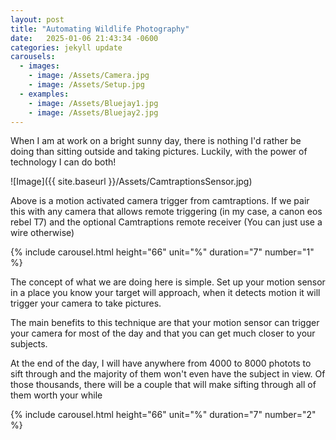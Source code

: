 ```yaml
---
layout: post
title: "Automating Wildlife Photography" 
date:   2025-01-06 21:43:34 -0600
categories: jekyll update
carousels:
  - images: 
    - image: /Assets/Camera.jpg
    - image: /Assets/Setup.jpg
  - examples: 
    - image: /Assets/Bluejay1.jpg
    - image: /Assets/Bluejay2.jpg
---
```

When I am at work on a bright sunny day, there is nothing I'd rather be doing than sitting outside and taking pictures. Luckily, with the power of technology I can do both!

![Image]({{ site.baseurl }}/Assets/CamtraptionsSensor.jpg)

Above is a motion activated camera trigger from camtraptions. If we pair this with any camera that allows remote triggering (in my case, a canon eos rebel T7) and the optional Camtraptions remote receiver (You can just use a wire otherwise)

{% include carousel.html height="66" unit="%" duration="7" number="1" %}

The concept of what we are doing here is simple. Set up your motion sensor in a place you know your target will approach, when it detects motion it will trigger your camera to take pictures. 

The main benefits to this technique are that your motion sensor can trigger your camera for most of the day and that you can get much closer to your subjects. 

At the end of the day, I will have anywhere from 4000 to 8000 photots to sift through and the majority of them won't even have the subject in view. Of those thousands, there will be a couple that will make sifting through all of them worth your while

{% include carousel.html height="66" unit="%" duration="7" number="2" %}

